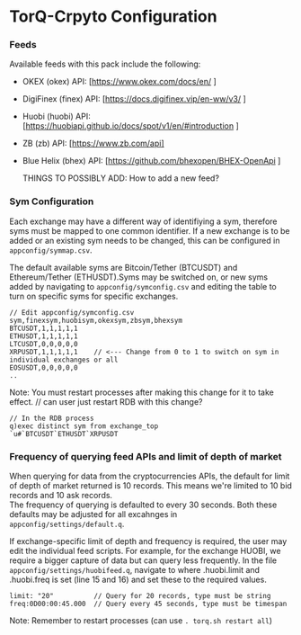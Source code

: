 # TorQ-Crpyto Configuration

### Feeds  
Available feeds with this pack include the following:    
 - OKEX (okex) API: [https://www.okex.com/docs/en/ ]
 - DigiFinex (finex) API: [https://docs.digifinex.vip/en-ww/v3/ ]
 - Huobi (huobi) API: [https://huobiapi.github.io/docs/spot/v1/en/#introduction ]
 - ZB (zb) API: [https://www.zb.com/api]
 - Blue Helix (bhex) API: [https://github.com/bhexopen/BHEX-OpenApi ]  

    THINGS TO POSSIBLY ADD: How to add a new feed?

### Sym Configuration  
Each exchange may have a different way of identifiying a sym, therefore syms must be mapped
to one common identifier. If a new exchange is to be added or an existing sym needs to be
changed, this can be configured in `appconfig/symmap.csv`.   

The default available syms are Bitcoin/Tether (BTCUSDT) and Ethereum/Tether (ETHUSDT).Syms may
be switched on, or new syms added by navigating to `appconfig/symconfig.csv` and editing the 
table to turn on specific syms for specific exchanges.

    // Edit appconfig/symconfig.csv
    sym,finexsym,huobisym,okexsym,zbsym,bhexsym
    BTCUSDT,1,1,1,1,1
    ETHUSDT,1,1,1,1,1
    LTCUSDT,0,0,0,0,0
    XRPUSDT,1,1,1,1,1    // <--- Change from 0 to 1 to switch on sym in individual exchanges or all
    EOSUSDT,0,0,0,0,0
    ..
Note: You must restart processes after making this change for it to take effect.
                       // can user just restart RDB with this change?

    // In the RDB process
    q)exec distinct sym from exchange_top
    `u#`BTCUSDT`ETHUSDT`XRPUSDT

### Frequency of querying feed APIs and limit of depth of market  
When querying for data from the cryptocurrencies APIs, the default for limit of depth of market returned is 10 records.
This means we're limited to 10 bid records and 10 ask records.  
The frequency of querying is defaulted to every 30 seconds. Both these defaults may be adjusted for all excahnges in `appconfig/settings/default.q`.

If exchange-specific limit of depth and frequency is required, the user may edit the individual feed scripts.
For example, for the exchange HUOBI, we require a bigger capture of data but can query less frequently.
In the file `appconfig/settings/huobifeed.q`, navigate to where .huobi.limit and .huobi.freq is set (line 15 and 16)
and set these to the required values.  

    limit: "20"          // Query for 20 records, type must be string
    freq:0D00:00:45.000  // Query every 45 seconds, type must be timespan
Note: Remember to restart processes (can use `. torq.sh restart all`)
